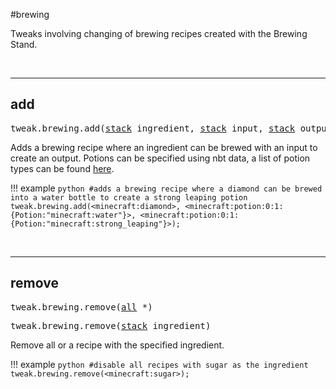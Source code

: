 #brewing

Tweaks involving changing of brewing recipes created with the Brewing Stand.

<br>

---
## add

<pre>tweak.brewing.add(<a href="/arguments/stack/">stack</a> ingredient, <a href="/arguments/stack/">stack</a> input, <a href="/arguments/stack/">stack</a> output)</pre>

Adds a brewing recipe where an ingredient can be brewed with an input to create an output.
Potions can be specified using nbt data, a list of potion types can be found [here](/glossary/potions/).

!!! example
	```python
	#adds a brewing recipe where a diamond can be brewed into a water bottle to create a strong leaping potion
	tweak.brewing.add(<minecraft:diamond>, <minecraft:potion:0:1:{Potion:"minecraft:water"}>, <minecraft:potion:0:1:{Potion:"minecraft:strong_leaping"}>);
	```

<br>

---
## remove

<pre>tweak.brewing.remove(<a href="/arguments/all/">all</a> *)</pre>
<pre>tweak.brewing.remove(<a href="/arguments/stack/">stack</a> ingredient)</pre>

Remove all or a recipe with the specified ingredient.

!!! example
	```python
	#disable all recipes with sugar as the ingredient
	tweak.brewing.remove(<minecraft:sugar>);
	```

<br>